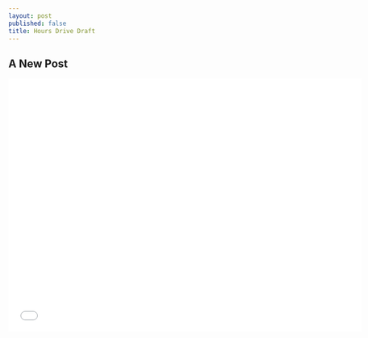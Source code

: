 ```yaml
---
layout: post
published: false
title: Hours Drive Draft
---
```

## A New Post

<p> 
<iframe frameborder="0" width="700" height="500" 
        sandbox="allow-same-origin allow-scripts"
        scrolling="no" seamless="seamless"
        src="/files/HoursDriveDeprivation.html">
</iframe>
</p>
